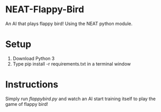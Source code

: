 # NEAT-Flappy-Bird
An AI that plays flappy bird! Using the NEAT python module.

# Setup
1. Download Python 3
2. Type pip install -r requirements.txt in a terminal window

# Instructions
Simply run *flappybird.py* and watch an AI start training itself to play the game of flappy bird!
